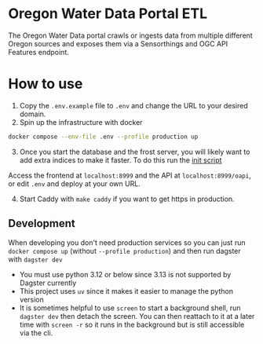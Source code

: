 # Oregon Water Data Portal ETL

The Oregon Water Data portal crawls or ingests data from multiple different Oregon sources and exposes them via a Sensorthings and OGC API Features endpoint.

# How to use

1. Copy the `.env.example` file to `.env` and change the URL to your desired domain.
2. Spin up the infrastructure with docker

```sh
docker compose --env-file .env --profile production up
```

3. Once you start the database and the frost server, you will likely want to add extra indices to make it faster. To do this run the [init script](./docker/frost/wait-for-frost-and-init-db.sh)

Access the frontend at `localhost:8999` and the API at `localhost:8999/oapi`, or edit `.env` and deploy at your own URL.

4. Start Caddy with `make caddy` if you want to get https in production.


## Development 

When developing you don't need production services so you can just run `docker compose up` (without `--profile production`) and then run dagster with `dagster dev`
   - You must use python 3.12 or below since 3.13 is not supported by Dagster currently
   - This project uses `uv` since it makes it easier to manage the python version
   - It is sometimes helpful to use `screen` to start a background shell, run `dagster dev` then detach the screen. You can then reattach to it at a later time with `screen -r` so it runs in the background but is still accessible via the cli.

